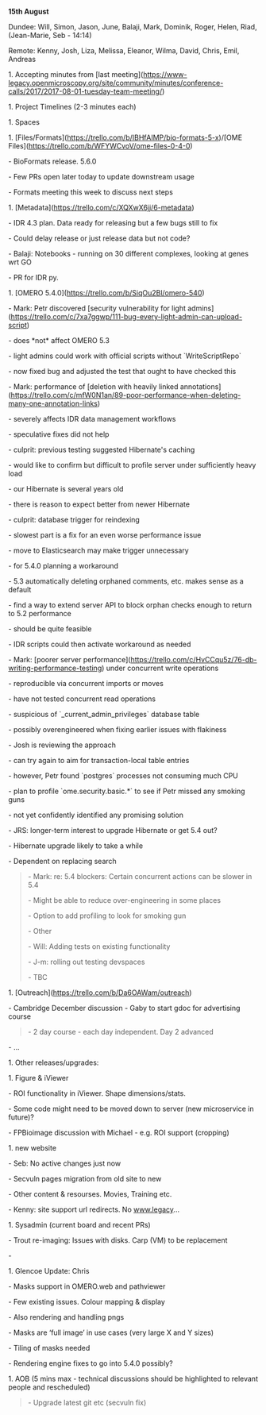 **15th August**

Dundee: Will, Simon, Jason, June, Balaji, Mark, Dominik, Roger, Helen,
Riad, (Jean-Marie, Seb - 14:14)

Remote: Kenny, Josh, Liza, Melissa, Eleanor, Wilma, David, Chris, Emil,
Andreas

1\. Accepting minutes from \[last
meeting\](https://www-legacy.openmicroscopy.org/site/community/minutes/conference-calls/2017/2017-08-01-tuesday-team-meeting/)

1\. Project Timelines (2-3 minutes each)

1\. Spaces

1\.
\[Files/Formats\](https://trello.com/b/IBHfAIMP/bio-formats-5-x)/\[OME
Files\](https://trello.com/b/WFYWCvoV/ome-files-0-4-0)

\- BioFormats release. 5.6.0

\- Few PRs open later today to update downstream usage

\- Formats meeting this week to discuss next steps

1\. \[Metadata\](https://trello.com/c/XQXwX6jj/6-metadata)

\- IDR 4.3 plan. Data ready for releasing but a few bugs still to fix

\- Could delay release or just release data but not code?

\- Balaji: Notebooks - running on 30 different complexes, looking at
genes wrt GO

\- PR for IDR py.

1\. \[OMERO 5.4.0\](https://trello.com/b/SiqOu2Bl/omero-540)

\- Mark: Petr discovered \[security vulnerability for light
admins\](https://trello.com/c/7xa7ggwp/111-bug-every-light-admin-can-upload-script)

\- does \*not\* affect OMERO 5.3

\- light admins could work with official scripts without
\`WriteScriptRepo\`

\- now fixed bug and adjusted the test that ought to have checked this

\- Mark: performance of \[deletion with heavily linked
annotations\](https://trello.com/c/mfW0N1an/89-poor-performance-when-deleting-many-one-annotation-links)

\- severely affects IDR data management workflows

\- speculative fixes did not help

\- culprit: previous testing suggested Hibernate's caching

\- would like to confirm but difficult to profile server under
sufficiently heavy load

\- our Hibernate is several years old

\- there is reason to expect better from newer Hibernate

\- culprit: database trigger for reindexing

\- slowest part is a fix for an even worse performance issue

\- move to Elasticsearch may make trigger unnecessary

\- for 5.4.0 planning a workaround

\- 5.3 automatically deleting orphaned comments, etc. makes sense as a
default

\- find a way to extend server API to block orphan checks enough to
return to 5.2 performance

\- should be quite feasible

\- IDR scripts could then activate workaround as needed

\- Mark: \[poorer server
performance\](https://trello.com/c/HvCCqu5z/76-db-writing-performance-testing)
under concurrent write operations

\- reproducible via concurrent imports or moves

\- have not tested concurrent read operations

\- suspicious of \`\_current\_admin\_privileges\` database table

\- possibly overengineered when fixing earlier issues with flakiness

\- Josh is reviewing the approach

\- can try again to aim for transaction-local table entries

\- however, Petr found \`postgres\` processes not consuming much CPU

\- plan to profile \`ome.security.basic.\*\` to see if Petr missed any
smoking guns

\- not yet confidently identified any promising solution

\- JRS: longer-term interest to upgrade Hibernate or get 5.4 out?

\- Hibernate upgrade likely to take a while

\- Dependent on replacing search

> \- Mark: re: 5.4 blockers: Certain concurrent actions can be slower in
> 5.4
>
> \- Might be able to reduce over-engineering in some places
>
> \- Option to add profiling to look for smoking gun
>
> \- Other
>
> \- Will: Adding tests on existing functionality
>
> \- J-m: rolling out testing devspaces
>
> \- TBC

1\. \[Outreach\](https://trello.com/b/Da6OAWam/outreach)

\- Cambridge December discussion - Gaby to start gdoc for advertising
course

> \- 2 day course - each day independent. Day 2 advanced

\- ...

1\. Other releases/upgrades:

1\. Figure & iViewer

\- ROI functionality in iViewer. Shape dimensions/stats.

\- Some code might need to be moved down to server (new microservice in
future)?

\- FPBioimage discussion with Michael - e.g. ROI support (cropping)

1\. new website

\- Seb: No active changes just now

\- Secvuln pages migration from old site to new

\- Other content & resourses. Movies, Training etc.

\- Kenny: site support url redirects. No www.legacy...

1\. Sysadmin (current board and recent PRs)

\- Trout re-imaging: Issues with disks. Carp (VM) to be replacement

\-

1\. Glencoe Update: Chris

\- Masks support in OMERO.web and pathviewer

\- Few existing issues. Colour mapping & display

\- Also rendering and handling pngs

\- Masks are ‘full image’ in use cases (very large X and Y sizes)

\- Tiling of masks needed

\- Rendering engine fixes to go into 5.4.0 possibly?

1\. AOB (5 mins max - technical discussions should be highlighted to
relevant people and rescheduled)

> \- Upgrade latest git etc (secvuln fix)
